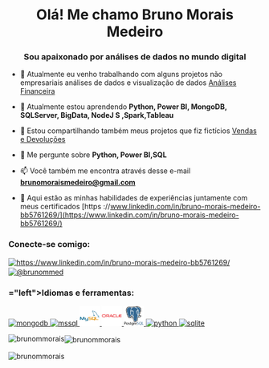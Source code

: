 <h1 align="center">Olá! Me chamo Bruno Morais Medeiro</h1>
<h3 align="center">Sou apaixonado por análises de dados no mundo digital</h3>

- 🔭 Atualmente eu venho trabalhando com alguns projetos não empresariais análises de dados e visualização de dados [Análises Financeira](https://univixedu-my.sharepoint.com/:u:/g/personal/brunomedeiro_aluno_multivix_edu_br/EQXoIs8y7ktCoz7BEhGG_h0BjiC9isyrlZkdDf3nkBg4ag?e=0zcUMa)

- 🌱 Atualmente estou aprendendo **Python, Power BI, MongoDB, SQLServer, BigData, NodeJ S ,Spark,Tableau**

- 👯 Estou compartilhando também meus projetos que fiz fictícios [Vendas e Devoluções](https://univixedu-my.sharepoint.com/:u:/g/personal/brunomedeiro_aluno_multivix_edu_br/EflldcKA6JpNtSGhW3UiNIoBLwRPRJ00qHBfa7Ry_1iuZg?e=S3wBKJ)

- 💬 Me pergunte sobre **Python, Power BI,SQL**

- 📫 Você também me encontra através desse e-mail **brunomoraismedeiro@gmail.com**

- 📄 Aqui estão as minhas habilidades de experiências juntamente com meus certificados [https ://www.linkedin.com/in/bruno-morais-medeiro-bb5761269/](https://www.linkedin.com/in/bruno-morais-medeiro-bb5761269/)

<h3 align="left"> Conecte-se comigo:</h3>
<p align="left">
<a href="https://linkedin.com/in/https://www.linkedin.com/in/bruno-morais-medeiro-bb5761269 /" target="blank"><img align="center" src="https://raw.githubusercontent.com/rahuldkjain/github-profile-readme-generator/master/src/images/icons/Social/linked- in-alt.svg" alt="https://www.linkedin.com/in/bruno-morais-medeiro-bb5761269/" height="30" width="40" /></a>
<a href= "https://instagram.com/@brunommed" target="blank"><img align="center" src="https://raw.githubusercontent.com/rahuldkjain/github-profile-readme-generator/master/ src/images/icons/Social/instagram.svg" alt="@brunommed" height="30" width="40" /></a> </p> <h3
align

="left">Idiomas e ferramentas: </h3>
<p align="left"> <a href="https://www.mongodb.com/" target="_blank" rel="noreferrer"> <img src="https://raw.githubusercontent.com/ devicons/devicon/master/icons/mongodb/mongodb-original-wordmark.svg" alt="mongodb" width="40" height="40"/> </a> <a href="https://www. microsoft.com/en-us/sql-server" target="_blank" rel="noreferrer"> <img src="https://www.svgrepo.com/show/303229/microsoft-sql-server-logo. svg" alt="mssql" width="40" height="40"/> </a> <a href="https://www.mysql.com/" target="_blank" rel="noreferrer"> <img src="https://raw.githubusercontent.com/devicons/devicon/master/icons/mysql/mysql-original-wordmark.svg" alt="mysql" width="40" height="40"/> </a> <a href="https://www.oracle.com/" target="_blank" rel="noreferrer"> <img src="https://raw.githubusercontent.com/devicons/devicon/ master/icons/oracle/oracle-original.svg" alt="oracle" width="40" height="40"/> </a> <a href="https://www.postgresql.org" target= "_blank" rel="noreferrer"> <img src="https://raw.githubusercontent.com/devicons/devicon/master/icons/postgresql/postgresql-original-wordmark.svg" alt="postgresql" width=" 40" height="40"/> </a> <a href="https://www.python.org" target="_blank" rel="noreferrer"> <img src="https://raw. githubusercontent.com/devicons/devicon/master/icons/python/python-original.svg" alt="python" width="40" height="40"/> </a> <a href="https:// www.sqlite.org/" target="_blank" rel="noreferrer"> <img src="https://www.vectorlogo.zone/logos/sqlite/sqlite-icon.svg" alt="sqlite" width= "40" height="40"/> </a> </p>

<p><img align="left" src="https://github-readme-stats.vercel.app/api/top-langs ?username=brunommorais&show_icons=true&locale=en&layout=compact" alt="brunommorais" /></p> <p> 

<img align="center" src="https://github-readme-stats.vercel.app /api?username=brunommorais&show_icons=true&locale=en" alt="brunommorais" /></p>

<p><img align="center" src="https://github-readme-streak-stats.herokuapp.com/?user=brunommorais&" alt="brunommorais" /></p>



<!---
- 👋 Hi, I’m @BrunoMMorais
- 👀 I’m interested in ...
- 🌱 I’m currently learning ...
- 💞️ I’m looking to collaborate on ...
- 📫 How to reach me ...


BrunoMMorais/BrunoMMorais is a ✨ special ✨ repository because its `README.md` (this file) appears on your GitHub profile.
You can click the Preview link to take a look at your changes.
--->
